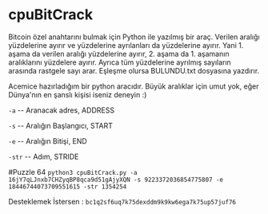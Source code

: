 # cpuBitCrack

Bitcoin özel anahtarını bulmak için Python ile yazılmış bir araç. Verilen aralığı yüzdelerine ayırır ve yüzdelerine ayrılanları da yüzdelerine ayırır. Yani 1. aşama da verilen aralığı yüzdelerine ayırır, 2. aşama da 1. aşamanın aralıklarını yüzdelere ayırır. Ayrıca tüm yüzdelerine ayrılmış sayıların arasında rastgele sayı arar. Eşleşme olursa BULUNDU.txt dosyasına yazdırır.

Acemice hazırladığım bir python aracıdır. Büyük aralıklar için umut yok, eğer Dünya'nın en şanslı kişisi iseniz deneyin :)

`-a` -- Aranacak adres, ADDRESS

`-s` -- Aralığın Başlangıcı, START

`-e` -- Aralığın Bitişi, END

`-str` -- Adım, STRIDE

#Puzzle 64
`python3 cpuBitCrack.py -a 16jY7qLJnxb7CHZyqBP8qca9d51gAjyXQN -s 9223372036854775807 -e 18446744073709551615 -str 1354254`

Desteklemek İstersen : `bc1q2sf6uq7k75dexddm9k9kw6ega7k75up57juf76`
